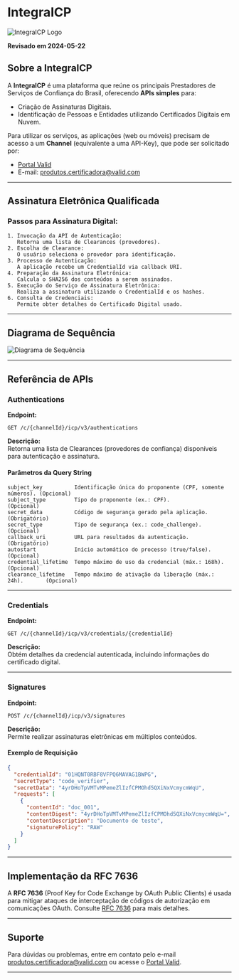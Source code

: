 
# IntegraICP

![IntegraICP Logo](https://developers.integraicp.com.br/images/integraicp-logo.png)

**Revisado em 2024-05-22**

## Sobre a IntegraICP

A **IntegraICP** é uma plataforma que reúne os principais Prestadores de Serviços de Confiança do Brasil, oferecendo **APIs simples** para:

- Criação de Assinaturas Digitais.
- Identificação de Pessoas e Entidades utilizando Certificados Digitais em Nuvem.

Para utilizar os serviços, as aplicações (web ou móveis) precisam de acesso a um **Channel** (equivalente a uma API-Key), que pode ser solicitado por:

- [Portal Valid](https://valid-sa.atlassian.net/servicedesk/customer/portal/4/group/115/create/51)
- E-mail: [produtos.certificadora@valid.com](mailto:produtos.certificadora@valid.com)

---

## Assinatura Eletrônica Qualificada

### Passos para Assinatura Digital:

```text
1. Invocação da API de Autenticação:
   Retorna uma lista de Clearances (provedores).
2. Escolha de Clearance:
   O usuário seleciona o provedor para identificação.
3. Processo de Autenticação:
   A aplicação recebe um CredentialId via callback URI.
4. Preparação da Assinatura Eletrônica:
   Calcula o SHA256 dos conteúdos a serem assinados.
5. Execução do Serviço de Assinatura Eletrônica:
   Realiza a assinatura utilizando o CredentialId e os hashes.
6. Consulta de Credenciais:
   Permite obter detalhes do Certificado Digital usado.
```

---

## Diagrama de Sequência

![Diagrama de Sequência](https://developers.integraicp.com.br/images/sequence-diagram.png)

---

## Referência de APIs

### **Authentications**

**Endpoint:**  
```http
GET /c/{channelId}/icp/v3/authentications
```

**Descrição:**  
Retorna uma lista de Clearances (provedores de confiança) disponíveis para autenticação e assinatura.

#### Parâmetros da Query String

```text
subject_key          Identificação única do proponente (CPF, somente números). (Opcional)
subject_type         Tipo do proponente (ex.: CPF).                           (Opcional)
secret_data          Código de segurança gerado pela aplicação.               (Obrigatório)
secret_type          Tipo de segurança (ex.: code_challenge).                 (Opcional)
callback_uri         URL para resultados da autenticação.                     (Obrigatório)
autostart            Início automático do processo (true/false).              (Opcional)
credential_lifetime  Tempo máximo de uso da credencial (máx.: 168h).          (Opcional)
clearance_lifetime   Tempo máximo de ativação da liberação (máx.: 24h).       (Opcional)
```

---

### **Credentials**

**Endpoint:**  
```http
GET /c/{channelId}/icp/v3/credentials/{credentialId}
```

**Descrição:**  
Obtém detalhes da credencial autenticada, incluindo informações do certificado digital.

---

### **Signatures**

**Endpoint:**  
```http
POST /c/{channelId}/icp/v3/signatures
```

**Descrição:**  
Permite realizar assinaturas eletrônicas em múltiplos conteúdos.

#### Exemplo de Requisição

```json
{
  "credentialId": "01HQNT0RBF8VFPQ6MAVAG1BWPG",
  "secretType": "code_verifier",
  "secretData": "4yrDHoTpVMTvMPemeZlIzfCPMOhd5QXiNxVcmycmWqU",
  "requests": [
    {
      "contentId": "doc_001",
      "contentDigest": "4yrDHoTpVMTvMPemeZlIzfCPMOhd5QXiNxVcmycmWqU=",
      "contentDescription": "Documento de teste",
      "signaturePolicy": "RAW"
    }
  ]
}
```

---

## Implementação da RFC 7636

A **RFC 7636** (Proof Key for Code Exchange by OAuth Public Clients) é usada para mitigar ataques de interceptação de códigos de autorização em comunicações OAuth. Consulte [RFC 7636](https://datatracker.ietf.org/doc/html/rfc7636) para mais detalhes.



---

## Suporte

Para dúvidas ou problemas, entre em contato pelo e-mail [produtos.certificadora@valid.com](mailto:produtos.certificadora@valid.com) ou acesse o [Portal Valid](https://valid-sa.atlassian.net/servicedesk/customer/portal/4/group/115/create/51).

---

